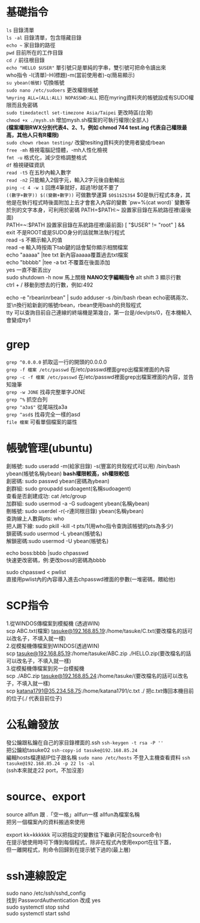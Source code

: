 **基礎指令**
==
 ```ls```  目錄清單  
 ```ls -al```  目錄清單，包含隱藏目錄  
 ```echo ~```  家目錄的路徑  
 ```pwd```   目前所在的工作目錄  
 ```cd /```   前往根目錄  
 ```echo "HELLO $USER"```   單引號只是單純的字串，雙引號可把命令讀出來  
who指令 -l(清單)-H(標題)-m(當前使用者)-q(簡易顯示)     
 ```su ybean(帳號)```   切換帳號  
 ```sudo nano /etc/sudoers```  更改權限帳號  
 ```%myring ALL=(ALL:ALL) NOPASSWD:ALL```   把在myring資料夾的帳號設成有SUDO權限而且免密碼  
 ```sudo timedatectl set-timezone Asia/Taipei```   更改時區(台灣)  
 ```chmod +x ./mysh.sh```  增加mysh.sh檔案的可執行權限(全部人)   
**(檔案權限RWX分別代表4、2、1，例如 chmod 744 test.ing 代表自己權限最高，其他人只有R權限)**     
 ```sudo chown rbean testing/```  改變tesiting資料夾的使用者變成rbean   
`free -mh` 檢視電腦記憶體，-mh人性化檢視  
`fmt -u` 格式化，減少空格調整格式  
`df` 檢視硬碟資訊  
`read -t5` 在五秒內輸入數字  
`read -n2` 只能輸入2個字元，輸入2字元後自動輸出  
`ping -c 4 -w 1` 回應4筆就好，超過1秒就不要了  
`((數字+數字)) $((變數+數字))`  可做數學運算
`$0$1$2$3$4` $0是執行程式本身，其他是在執行程式時後面附加上去才會套入內容的變數
`pw=%(cat word)` 變數等於別的文字本身，可利用於密碼  
PATH=$PATH:~ 設置家目錄在系統路徑裡(最後面)  
PATH=~:$PATH 設置家目錄在系統路徑裡(最前面)  
[ "$USER" != "root" ] && exit  不是ROOT或是SUDO身分的話就無法執行程式  
read -s 不顯示輸入的值  
read -e 輸入時按兩下tab鍵的話會幫你顯示相關檔案  
echo "aaaaa" |tee txt  新內容aaaaa覆蓋過去txt檔案  
echo "bbbbb" |tee -a txt  不覆蓋在後面添加  
yes 一直不斷丟出y  
sudo shutdown -h now 馬上關機
**NANO文字編輯指令**
alt shift 3  顯示行數  
ctrl + /  移動到想去的行數，例如:492  

echo -e "rbean\nrbean" | sudo adduser -s /bin/bash rbean  echo密碼兩次、並\n換行給新創的帳號rbean，rbean使用bash的貝殼程式  
tty 可以查詢目前自己連線的終端機是第幾台，第一台是/dev/pts/0，在本機輸入會變成tty1

**grep**
==
`grep ^0.0.0.0` 抓取這一行的開頭的0.0.0.0  
`grep -f 檔案 /etc/passwd`      在/etc/passwd裡面grep出檔案裡面的內容  
`grep -c -f 檔案 /etc/passwd`   在/etc/passwd裡面grep出檔案裡面的內容，並告知幾筆  
`grep -w JONE` 找尋完整單字JONE  
`grep ^%` 抓空白列  
`grep "a3a$"` 從尾端找a3a  
`grep ^asd$`  找尋完全一樣的asd  
`file 檔案` 可看單個檔案的屬性  

**帳號管理(ubuntu)**
==
創帳號: sudo useradd -m(給家目錄) -s(豐富的貝殼程式可以用) /bin/bash ybean(帳號名稱ybean) **bash權限較高，sh權限較低**  
創密碼: sudo passwd ybean(密碼為ybean)  
創群組: sudo groupadd sudoagent(名稱sudoagent)  
查看是否創建成功: cat /etc/group  
加群組: sudo usermod -a -G sudoagent ybean(名稱ybean)  
刪帳號: sudo userdel -r(-r連同根目錄) ybean(名稱ybean)  
查詢線上人數與pts: who  
把人踢下線: sudo pkill -kill -t  pts/1(用who指令查詢該帳號的pts為多少)  
鎖密碼:sudo usermod -L ybean(帳號名)  
解鎖密碼:sudo usermod -U ybean(帳號名)  

echo boss:bbbb |sudo chpasswd  
快速更改密碼，例:更改boss的密碼為bbbb  

sudo chpasswd < pwlist  
直接用pwlist內的內容導入進去chpasswd裡面的參數(一堆密碼，餵給他)  

**SCP指令**
==
1.從WINDOS傳檔案到模擬機 (透過WIN)  
scp ABC.txt(檔案) tasuke@192.168.85.19:/home/tasuke/C.txt(要改檔名的話可以改名子，不填入就一樣)  
2.從模擬機傳檔案到WINDOS(透過WIN)  
scp tasuke@192.168.85.19:/home/tasuke/ABC.zip ./HELLO.zip(要改檔名的話可以改名子，不填入就一樣)  
3.從模擬機傳檔案到另一台模擬機  
scp ./ABC.zip tasuke@192.168.85.24:/home/tasuke/(要改檔名的話可以改名子，不填入就一樣)  
scp katana1791@35.234.58.75:/home/katana1791/c.txt ./ 把c.txt傳回本機目前的位子(./ 代表目前位子)    

**公私鑰發放**
==
發公鑰跟私鑰在自己的家目錄裡面的.ssh ```ssh-keygen -t rsa -P ''```   
把公鑰給tasuke02 ```ssh-copy-id tasuke@192.168.85.24```  
編輯hosts檔連結IP位子跟名稱  ```sudo nano /etc/hosts```
不登入主機查看資料 ```ssh tasuke@192.168.85.24 -p 22 ls -al```   
(ssh本來就走22 port，不加沒差)

**source、export**
==
source allfun 跟 .「空一格」allfun一樣 allfun為檔案名稱  
把另一個檔案內的資料搬過來使用  

export kk=kkkkkk 可以把指定的變數往下繼承(可配合source命令)  
在提示號使用時可下傳到每個程式，除非在程式內使用export在往下蓋，  
但一離開程式，則命令回歸到在提示號下過的(最上層)  

**ssh連線設定**
==
sudo nano /etc/ssh/sshd_config  
找到 PasswordAuthentication 改成 yes  
sudo systemctl stop sshd  
sudo systemctl start sshd  

